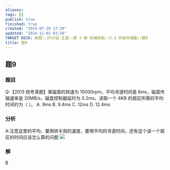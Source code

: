 ```yaml
---
aliases: 
tags: []
publish: true
finished: true
created: "2024-07-20 17:39"
updated: "2024-12-02 03:20"
TARGET DECK: 刷题::25计组-王道::第 3 章 存储系统::3.4 外部存储器::题9
title: 题9
---
```

## 题9
### 题目
Q:【2013 统考真题】某磁盘的转速为 10000rpm，平均寻道时间是 6ms，磁盘传输速率是 20MB/s，磁盘控制器延时为 0.2ms，读取一个 4KB 的扇区所需的平均时间约为（ ）。
A. 9ms
B. 9.4ms
C. 12ms
D. 12.4ms
### 分析
A:注意这里的平均，要用转半周的速度，要用平均的寻道时间，还有这个读一个扇区的时间应该怎么算的问题
![](https://img.hwenyi.live/202408031708736.webp)
### 解
B
<!--ID: 1722760750780-->
